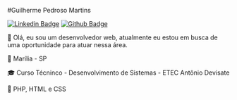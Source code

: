 #Guilherme Pedroso Martins

[![Linkedin Badge](https://img.shields.io/badge/-LinkedIn-blue?style=flat-square&logo=Linkedin&logoColor=white&link=https://www.linkedin.com/in/guilherme-martins-974448207/)](https://www.linkedin.com/in/guilherme-martins-974448207/)
[![Github Badge](https://img.shields.io/badge/-Github-000?style=flat-square&logo=Github&logoColor=white&link=https://github.com/GUIMHARTINS)](https://github.com/GUIMHARTINS)

👋 Olá, eu sou um desenvolvedor web, atualmente eu estou em busca de uma oportunidade para atuar nessa área.

📌 Marília - SP

🎓 Curso Técninco - Desenvolvimento de Sistemas - ETEC Antônio Devisate

🔧 PHP, HTML e CSS
<!---
GUIMHARTINS/GUIMHARTINS is a ✨ special ✨ repository because its `README.md` (this file) appears on your GitHub profile.
You can click the Preview link to take a look at your changes.
--->
